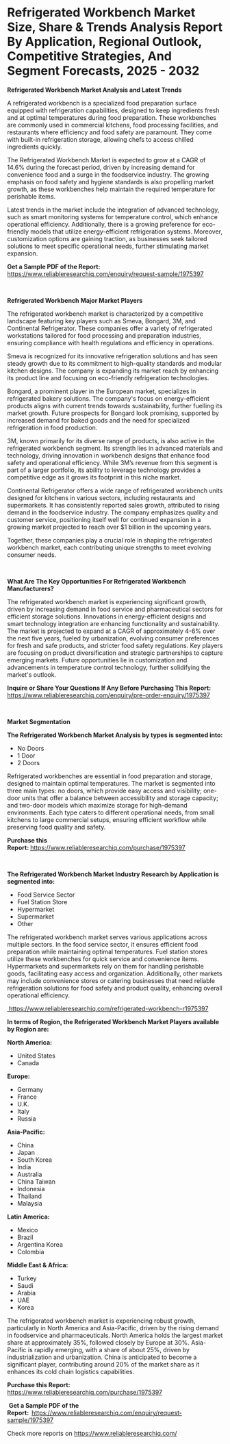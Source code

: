<p><h1>Refrigerated Workbench Market Size, Share & Trends Analysis Report By Application, Regional Outlook, Competitive Strategies, And Segment Forecasts, 2025 - 2032</h1></p><p><strong>Refrigerated Workbench Market Analysis and Latest Trends</strong></p>
<p><p>A refrigerated workbench is a specialized food preparation surface equipped with refrigeration capabilities, designed to keep ingredients fresh and at optimal temperatures during food preparation. These workbenches are commonly used in commercial kitchens, food processing facilities, and restaurants where efficiency and food safety are paramount. They come with built-in refrigeration storage, allowing chefs to access chilled ingredients quickly.</p><p>The Refrigerated Workbench Market is expected to grow at a CAGR of 14.6% during the forecast period, driven by increasing demand for convenience food and a surge in the foodservice industry. The growing emphasis on food safety and hygiene standards is also propelling market growth, as these workbenches help maintain the required temperature for perishable items. </p><p>Latest trends in the market include the integration of advanced technology, such as smart monitoring systems for temperature control, which enhance operational efficiency. Additionally, there is a growing preference for eco-friendly models that utilize energy-efficient refrigeration systems. Moreover, customization options are gaining traction, as businesses seek tailored solutions to meet specific operational needs, further stimulating market expansion.</p></p>
<p><strong>Get a Sample PDF of the Report:&nbsp;</strong> <a href="https://www.reliableresearchiq.com/enquiry/request-sample/1975397?utm_campaign=1896&utm_medium=2&utm_source=Github&utm_content=ia&utm_term=01032025&utm_id=refrigerated-workbench">https://www.reliableresearchiq.com/enquiry/request-sample/1975397</a></p>
<p>&nbsp;</p>
<p><strong>Refrigerated Workbench Major Market Players</strong></p>
<p><p>The refrigerated workbench market is characterized by a competitive landscape featuring key players such as Smeva, Bongard, 3M, and Continental Refrigerator. These companies offer a variety of refrigerated workstations tailored for food processing and preparation industries, ensuring compliance with health regulations and efficiency in operations.</p><p>Smeva is recognized for its innovative refrigeration solutions and has seen steady growth due to its commitment to high-quality standards and modular kitchen designs. The company is expanding its market reach by enhancing its product line and focusing on eco-friendly refrigeration technologies.</p><p>Bongard, a prominent player in the European market, specializes in refrigerated bakery solutions. The company's focus on energy-efficient products aligns with current trends towards sustainability, further fuelling its market growth. Future prospects for Bongard look promising, supported by increased demand for baked goods and the need for specialized refrigeration in food production.</p><p>3M, known primarily for its diverse range of products, is also active in the refrigerated workbench segment. Its strength lies in advanced materials and technology, driving innovation in workbench designs that enhance food safety and operational efficiency. While 3M’s revenue from this segment is part of a larger portfolio, its ability to leverage technology provides a competitive edge as it grows its footprint in this niche market.</p><p>Continental Refrigerator offers a wide range of refrigerated workbench units designed for kitchens in various sectors, including restaurants and supermarkets. It has consistently reported sales growth, attributed to rising demand in the foodservice industry. The company emphasizes quality and customer service, positioning itself well for continued expansion in a growing market projected to reach over $1 billion in the upcoming years. </p><p>Together, these companies play a crucial role in shaping the refrigerated workbench market, each contributing unique strengths to meet evolving consumer needs.</p></p>
<p>&nbsp;</p>
<p><strong>What Are The Key Opportunities For Refrigerated Workbench Manufacturers?</strong></p>
<p><p>The refrigerated workbench market is experiencing significant growth, driven by increasing demand in food service and pharmaceutical sectors for efficient storage solutions. Innovations in energy-efficient designs and smart technology integration are enhancing functionality and sustainability. The market is projected to expand at a CAGR of approximately 4-6% over the next five years, fueled by urbanization, evolving consumer preferences for fresh and safe products, and stricter food safety regulations. Key players are focusing on product diversification and strategic partnerships to capture emerging markets. Future opportunities lie in customization and advancements in temperature control technology, further solidifying the market's outlook.</p></p>
<p><strong>Inquire or Share Your Questions If Any Before Purchasing This Report:</strong> <a href="https://www.reliableresearchiq.com/enquiry/pre-order-enquiry/1975397?utm_campaign=1896&utm_medium=2&utm_source=Github&utm_content=ia&utm_term=01032025&utm_id=refrigerated-workbench">https://www.reliableresearchiq.com/enquiry/pre-order-enquiry/1975397</a></p>
<p>&nbsp;</p>
<p><strong>Market Segmentation</strong></p>
<p><strong>The Refrigerated Workbench Market Analysis by types is segmented into:</strong></p>
<p><ul><li>No Doors</li><li>1 Door</li><li>2 Doors</li></ul></p>
<p><p>Refrigerated workbenches are essential in food preparation and storage, designed to maintain optimal temperatures. The market is segmented into three main types: no doors, which provide easy access and visibility; one-door units that offer a balance between accessibility and storage capacity; and two-door models which maximize storage for high-demand environments. Each type caters to different operational needs, from small kitchens to large commercial setups, ensuring efficient workflow while preserving food quality and safety.</p></p>
<p><strong>Purchase this Report:&nbsp;</strong><a href="https://www.reliableresearchiq.com/purchase/1975397?utm_campaign=1896&utm_medium=2&utm_source=Github&utm_content=ia&utm_term=01032025&utm_id=refrigerated-workbench">https://www.reliableresearchiq.com/purchase/1975397</a></p>
<p>&nbsp;</p>
<p><strong>The Refrigerated Workbench Market Industry Research by Application is segmented into:</strong></p>
<p><ul><li>Food Service Sector</li><li>Fuel Station Store</li><li>Hypermarket</li><li>Supermarket</li><li>Other</li></ul></p>
<p><p>The refrigerated workbench market serves various applications across multiple sectors. In the food service sector, it ensures efficient food preparation while maintaining optimal temperatures. Fuel station stores utilize these workbenches for quick service and convenience items. Hypermarkets and supermarkets rely on them for handling perishable goods, facilitating easy access and organization. Additionally, other markets may include convenience stores or catering businesses that need reliable refrigeration solutions for food safety and product quality, enhancing overall operational efficiency.</p></p>
<p><a href="https://www.reliableresearchiq.com/refrigerated-workbench-r1975397?utm_campaign=1896&utm_medium=2&utm_source=Github&utm_content=ia&utm_term=01032025&utm_id=refrigerated-workbench">&nbsp;https://www.reliableresearchiq.com/refrigerated-workbench-r1975397</a></p>
<p><strong>In terms of Region, the Refrigerated Workbench Market Players available by Region are:</strong></p>
<p>
    <p> <strong> North America: </strong>
        <ul>
            <li>United States</li>
            <li>Canada</li>
        </ul>
        </p> 
    <p> <strong> Europe: </strong>
        <ul>
            <li>Germany</li>
            <li>France</li>
            <li>U.K.</li>
            <li>Italy</li>
            <li>Russia</li>
        </ul>
        </p> 
    <p> <strong> Asia-Pacific: </strong>
        <ul>
            <li>China</li>
            <li>Japan</li>
            <li>South Korea</li>
            <li>India</li>
            <li>Australia</li>
            <li>China Taiwan</li>
            <li>Indonesia</li>
            <li>Thailand</li>
            <li>Malaysia</li>
        </ul>
        </p> 
    <p> <strong> Latin America: </strong>
        <ul>
            <li>Mexico</li>
            <li>Brazil</li>
            <li>Argentina Korea</li>
            <li>Colombia</li>
        </ul>
        </p> 
    <p> <strong> Middle East & Africa: </strong>
        <ul>
            <li>Turkey</li>
            <li>Saudi</li>
            <li>Arabia</li>
            <li>UAE</li>
            <li>Korea</li>
        </ul>
    </p>
    </p>
<p><p>The refrigerated workbench market is experiencing robust growth, particularly in North America and Asia-Pacific, driven by the rising demand in foodservice and pharmaceuticals. North America holds the largest market share at approximately 35%, followed closely by Europe at 30%. Asia-Pacific is rapidly emerging, with a share of about 25%, driven by industrialization and urbanization. China is anticipated to become a significant player, contributing around 20% of the market share as it enhances its cold chain logistics capabilities.</p></p>
<p><strong>Purchase this Report: </strong><a href="https://www.reliableresearchiq.com/purchase/1975397?utm_campaign=1896&utm_medium=2&utm_source=Github&utm_content=ia&utm_term=01032025&utm_id=refrigerated-workbench">https://www.reliableresearchiq.com/purchase/1975397</a></p>
<p>&nbsp;<strong>Get a Sample PDF of the Report:&nbsp;&nbsp;</strong><a href="https://www.reliableresearchiq.com/enquiry/request-sample/1975397?utm_campaign=1896&utm_medium=2&utm_source=Github&utm_content=ia&utm_term=01032025&utm_id=refrigerated-workbench">https://www.reliableresearchiq.com/enquiry/request-sample/1975397</a></p>
<p><strong></strong></p>
<p>Check more reports on <a href="https://www.reliableresearchiq.com/?utm_campaign=1896&utm_medium=2&utm_source=Github&utm_content=ia&utm_term=01032025&utm_id=refrigerated-workbench">https://www.reliableresearchiq.com/</a></p>